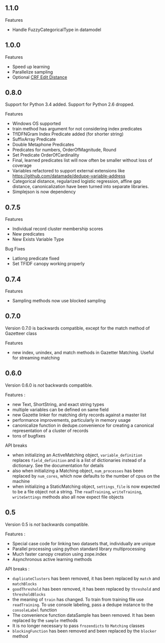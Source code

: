 ## 1.1.0
Features
- Handle FuzzyCategoricalType in datamodel

## 1.0.0
Features
- Speed up learning
- Parallelize sampling
- Optional [CRF Edit Distance](http://dedupe.readthedocs.org/en/latest/Variable-definition.html#optional-edit-distance)

## 0.8.0
Support for Python 3.4 added. Support for Python 2.6 dropped.

Features
- Windows OS supported
- train method has argument for not considering index predicates
- TfIDFNGram Index Predicate added (for shorter string)
- SuffixArray Predicate
- Double Metaphone Predicates
- Predicates for numbers, OrderOfMagnitude, Round
- Set Predicate OrderOfCardinality
- Final, learned predicates list will now often be smaller without
  loss of coverage
- Variables refactored to support external extensions like
  https://github.com/datamade/dedupe-variable-address
- Categorical distance, regularized logistic regression, affine gap
  distance, canonicalization have been turned into separate libraries.
- Simplejson is now dependency

## 0.7.5
Features
- Individual record cluster membership scores
- New predicates
- New Exists Variable Type

Bug Fixes
- Latlong predicate fixed
- Set TFIDF canopy working properly

## 0.7.4
Features
- Sampling methods now use blocked sampling

## 0.7.0
Version 0.7.0 is backwards compatible, except for the match method of Gazetteer class

Features
- new index, unindex, and match methods in Gazetter Matching. Useful for
  streaming matching

## 0.6.0
Version 0.6.0 is *not* backwards compatible.

Features :
- new Text, ShortString, and exact string types
- multiple variables can be defined on same field
- new Gazette linker for matching dirty records against a master list
- performance improvements, particularly in memory usage
- canonicalize function in dedupe.convenience for creating a canonical representation of a cluster of records
- tons of bugfixes

API breaks
- when initializing an ActiveMatching object, `variable_definition` replaces `field_definition` and is a list of    dictionaries instead of a dictionary. See the documentation for details
- also when initializing a Matching object, `num_processes` has been replaced by `num_cores`, which now defaults to the
number of cpus on the machine
- when initializing a StaticMatching object, `settings_file` is now expected to be a file object not a string. The `readTraining`, `writeTraining`, `writeSettings` methods also all now expect file objects


## 0.5
Version 0.5 is *not* backwards compatible.

Features :

- Special case code for linking two datasets that, individually are unique
- Parallel processing using python standard library multiprocessing
- Much faster canopy creation using zope.index
- Asynchronous active learning methods

API breaks :
- `duplicateClusters` has been removed, it has been replaced by
  `match` and `matchBlocks`
- `goodThreshold` has been removed, it has been replaced by
  `threshold` and `thresholdBlocks`
- the meaning of `train` has changed. To train from training file use `readTraining`. To use console labeling, pass a dedupe instance to the `consoleLabel` function
- The convenience function dataSample has been removed. It has been replaced by
the `sample` methods
- It is no longer necessary to pass `frozendicts` to `Matching` classes
- `blockingFunction` has been removed and been replaced by the `blocker` method
